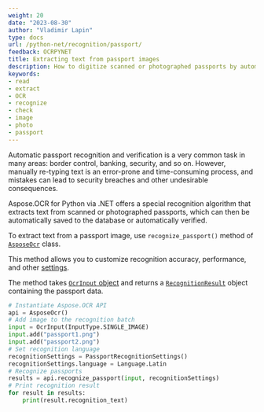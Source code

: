 ```yaml
---
weight: 20
date: "2023-08-30"
author: "Vladimir Lapin"
type: docs
url: /python-net/recognition/passport/
feedback: OCRPYNET
title: Extracting text from passport images
description: How to digitize scanned or photographed passports by automatically extracting text from them.
keywords:
- read
- extract
- OCR
- recognize
- check
- image
- photo
- passport
---
```


Automatic passport recognition and verification is a very common task in many areas: border control, banking, security, and so on. However, manually re-typing text is an error-prone and time-consuming process, and mistakes can lead to security breaches and other undesirable consequences.

Aspose.OCR for Python via .NET offers a special recognition algorithm that extracts text from scanned or photographed passports, which can then be automatically saved to the database or automatically verified.

To extract text from a passport image, use `recognize_passport()` method of [`AsposeOcr`](https://reference.aspose.com/ocr/python-net/aspose.ocr/asposeocr/) class.

This method allows you to customize recognition accuracy, performance, and other [settings](/ocr/python-net/recognition-settings-passport/).

The method takes [`OcrInput` object](/ocr/python-net/ocrinput/) and returns a [`RecognitionResult`](https://reference.aspose.com/ocr/python-net/aspose.ocr/recognitionresult/) object containing the passport data.

```python
# Instantiate Aspose.OCR API
api = AsposeOcr()
# Add image to the recognition batch
input = OcrInput(InputType.SINGLE_IMAGE)
input.add("passport1.png")
input.add("passport2.png")
# Set recognition language
recognitionSettings = PassportRecognitionSettings()
recognitionSettings.language = Language.Latin
# Recognize passports
results = api.recognize_passport(input, recognitionSettings)
# Print recognition result
for result in results:
    print(result.recognition_text)
```

